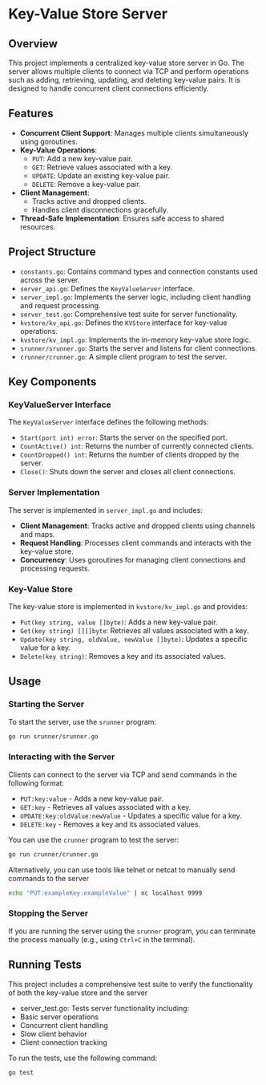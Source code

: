 # Key-Value Store Server

## Overview

This project implements a centralized key-value store server in Go. The server allows multiple clients to connect via TCP and perform operations such as adding, retrieving, updating, and deleting key-value pairs. It is designed to handle concurrent client connections efficiently.

## Features

- **Concurrent Client Support**: Manages multiple clients simultaneously using goroutines.
- **Key-Value Operations**:
  - `PUT`: Add a new key-value pair.
  - `GET`: Retrieve values associated with a key.
  - `UPDATE`: Update an existing key-value pair.
  - `DELETE`: Remove a key-value pair.
- **Client Management**:
  - Tracks active and dropped clients.
  - Handles client disconnections gracefully.
- **Thread-Safe Implementation**: Ensures safe access to shared resources.

## Project Structure

- `constants.go`: Contains command types and connection constants used across the server.
- `server_api.go`: Defines the `KeyValueServer` interface.
- `server_impl.go`: Implements the server logic, including client handling and request processing.
- `server_test.go`: Comprehensive test suite for server functionality.
- `kvstore/kv_api.go`: Defines the `KVStore` interface for key-value operations.
- `kvstore/kv_impl.go`: Implements the in-memory key-value store logic.
- `srunner/srunner.go`: Starts the server and listens for client connections.
- `crunner/crunner.go`: A simple client program to test the server.

## Key Components

### KeyValueServer Interface

The `KeyValueServer` interface defines the following methods:
- `Start(port int) error`: Starts the server on the specified port.
- `CountActive() int`: Returns the number of currently connected clients.
- `CountDropped() int`: Returns the number of clients dropped by the server.
- `Close()`: Shuts down the server and closes all client connections.

### Server Implementation

The server is implemented in `server_impl.go` and includes:
- **Client Management**: Tracks active and dropped clients using channels and maps.
- **Request Handling**: Processes client commands and interacts with the key-value store.
- **Concurrency**: Uses goroutines for managing client connections and processing requests.

### Key-Value Store

The key-value store is implemented in `kvstore/kv_impl.go` and provides:
- `Put(key string, value []byte)`: Adds a new key-value pair.
- `Get(key string) [][]byte`: Retrieves all values associated with a key.
- `Update(key string, oldValue, newValue []byte)`: Updates a specific value for a key.
- `Delete(key string)`: Removes a key and its associated values.

## Usage

### Starting the Server

To start the server, use the `srunner` program:

```bash
go run srunner/srunner.go
```

### Interacting with the Server

Clients can connect to the server via TCP and send commands in the following format:
- `PUT:key:value` - Adds a new key-value pair.
- `GET:key` - Retrieves all values associated with a key.
- `UPDATE:key:oldValue:newValue` - Updates a specific value for a key.
- `DELETE:key` - Removes a key and its associated values.

You can use the `crunner` program to test the server:

```bash
go run crunner/crunner.go
```

Alternatively, you can use tools like telnet or netcat to manually send commands to the server

```bash
echo "PUT:exampleKey:exampleValue" | nc localhost 9999
```

### Stopping the Server

If you are running the server using the `srunner` program, you can terminate the process manually (e.g., using `Ctrl+C` in the terminal).

## Running Tests

This project includes a comprehensive test suite to verify the functionality of both the key-value store and the server
- server_test.go: Tests server functionality including:
- Basic server operations
- Concurrent client handling
- Slow client behavior
- Client connection tracking

To run the tests, use the following command:

```bash
go test 
```